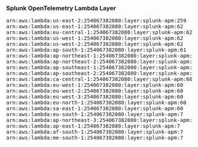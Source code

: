<h3>Splunk OpenTelemetry Lambda Layer</h3>

<pre>
arn:aws:lambda:us-east-2:254067382080:layer:splunk-apm:259
arn:aws:lambda:us-east-1:254067382080:layer:splunk-apm:62
arn:aws:lambda:eu-central-1:254067382080:layer:splunk-apm:62
arn:aws:lambda:us-west-1:254067382080:layer:splunk-apm:62
arn:aws:lambda:us-west-2:254067382080:layer:splunk-apm:62
arn:aws:lambda:ap-south-1:254067382080:layer:splunk-apm:61
arn:aws:lambda:ap-northeast-1:254067382080:layer:splunk-apm:61
arn:aws:lambda:ap-northeast-2:254067382080:layer:splunk-apm:61
arn:aws:lambda:ap-southeast-1:254067382080:layer:splunk-apm:61
arn:aws:lambda:ap-southeast-2:254067382080:layer:splunk-apm:60
arn:aws:lambda:ca-central-1:254067382080:layer:splunk-apm:60
arn:aws:lambda:eu-west-1:254067382080:layer:splunk-apm:60
arn:aws:lambda:eu-west-2:254067382080:layer:splunk-apm:60
arn:aws:lambda:eu-west-3:254067382080:layer:splunk-apm:60
arn:aws:lambda:eu-north-1:254067382080:layer:splunk-apm:60
arn:aws:lambda:sa-east-1:254067382080:layer:splunk-apm:60
arn:aws:lambda:eu-south-1:254067382080:layer:splunk-apm:7
arn:aws:lambda:ap-northeast-3:254067382080:layer:splunk-apm:7
arn:aws:lambda:ap-east-1:254067382080:layer:splunk-apm:7
arn:aws:lambda:af-south-1:254067382080:layer:splunk-apm:7
arn:aws:lambda:me-south-1:254067382080:layer:splunk-apm:7
</pre>